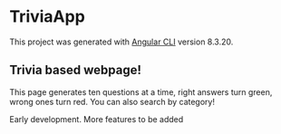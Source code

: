 # TriviaApp

This project was generated with [Angular CLI](https://github.com/angular/angular-cli) version 8.3.20.

## Trivia based webpage!

This page generates ten questions at a time, right answers turn green, wrong ones turn red. You can also search by category!

Early development. More features to be added

